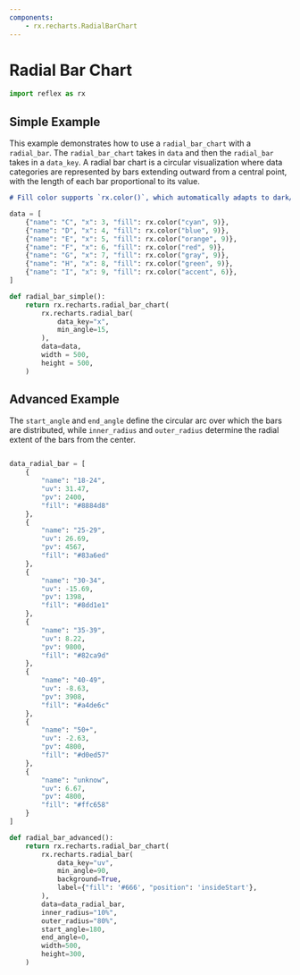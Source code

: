 ```yaml
---
components:
    - rx.recharts.RadialBarChart
---
```


# Radial Bar Chart

```python exec
import reflex as rx
```
## Simple Example

This example demonstrates how to use a `radial_bar_chart` with a `radial_bar`. The `radial_bar_chart` takes in `data` and then the `radial_bar` takes in a `data_key`. A radial bar chart is a circular visualization where data categories are represented by bars extending outward from a central point, with the length of each bar proportional to its value.

```md alert info
# Fill color supports `rx.color()`, which automatically adapts to dark/light mode changes.
```

```python demo graphing
data = [
    {"name": "C", "x": 3, "fill": rx.color("cyan", 9)},
    {"name": "D", "x": 4, "fill": rx.color("blue", 9)},
    {"name": "E", "x": 5, "fill": rx.color("orange", 9)},
    {"name": "F", "x": 6, "fill": rx.color("red", 9)},
    {"name": "G", "x": 7, "fill": rx.color("gray", 9)},
    {"name": "H", "x": 8, "fill": rx.color("green", 9)},
    {"name": "I", "x": 9, "fill": rx.color("accent", 6)},
]

def radial_bar_simple():
    return rx.recharts.radial_bar_chart(
        rx.recharts.radial_bar(
            data_key="x",
            min_angle=15,
        ),
        data=data,
        width = 500,
        height = 500,
    )
```

## Advanced Example

The `start_angle` and `end_angle` define the circular arc over which the bars are distributed, while `inner_radius` and `outer_radius` determine the radial extent of the bars from the center. 

```python demo graphing

data_radial_bar = [
    {
        "name": "18-24",
        "uv": 31.47,
        "pv": 2400,
        "fill": "#8884d8"
    },
    {
        "name": "25-29",
        "uv": 26.69,
        "pv": 4567,
        "fill": "#83a6ed"
    },
    {
        "name": "30-34",
        "uv": -15.69,
        "pv": 1398,
        "fill": "#8dd1e1"
    },
    {
        "name": "35-39",
        "uv": 8.22,
        "pv": 9800,
        "fill": "#82ca9d"
    },
    {
        "name": "40-49",
        "uv": -8.63,
        "pv": 3908,
        "fill": "#a4de6c"
    },
    {
        "name": "50+",
        "uv": -2.63,
        "pv": 4800,
        "fill": "#d0ed57"
    },
    {
        "name": "unknow",
        "uv": 6.67,
        "pv": 4800,
        "fill": "#ffc658"
    }
]

def radial_bar_advanced():
    return rx.recharts.radial_bar_chart(
        rx.recharts.radial_bar(
            data_key="uv",
            min_angle=90,
            background=True,
            label={"fill": '#666', "position": 'insideStart'},
        ),
        data=data_radial_bar,
        inner_radius="10%",
        outer_radius="80%",
        start_angle=180,
        end_angle=0,
        width=500,
        height=300,
    )
```